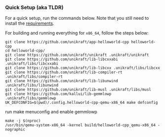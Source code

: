 
### Quick Setup (aka TLDR)

For a quick setup, run the commands below.
Note that you still need to install the [requirements](#requirements).

For building and running everything for `x86_64`, follow the steps below:

```console
git clone https://github.com/unikraft/app-helloworld-cpp helloworld-cpp
cd helloworld-cpp/
git clone https://github.com/unikraft/unikraft .unikraft/unikraft
git clone https://github.com/unikraft/lib-libcxxabi .unikraft/libs/libcxxabi
git clone https://github.com/unikraft/lib-libcxx .unikraft/libs/libcxx
git clone https://github.com/unikraft/lib-compiler-rt .unikraft/libs/compiler-rt
git clone https://github.com/unikraft/lib-libunwind .unikraft/libs/libunwind
git clone https://github.com/unikraft/lib-musl .unikraft/libs/musl
git clone https://github.com/kallui/lib-gemmlowp .unikraft/libs/gemmlowp
UK_DEFCONFIG=$(pwd)/.config.helloworld-cpp-qemu-x86_64 make defconfig
```

run make menuconfig and enable gemmlowp


```
make -j $(nproc)
/usr/bin/qemu-system-x86_64 -kernel build/helloworld-cpp_qemu-x86_64 -nographic
```